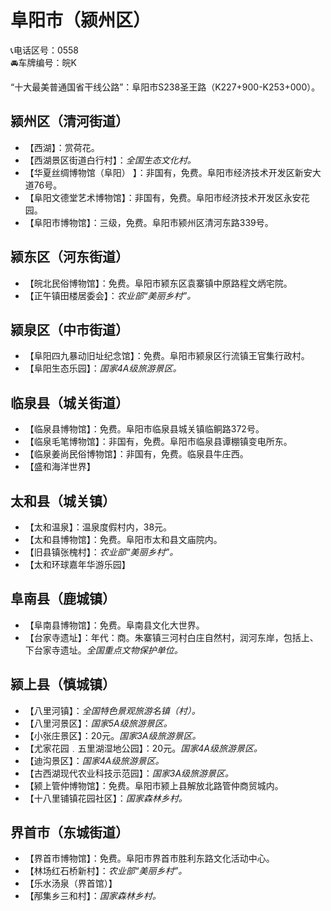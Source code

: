 # 阜阳市（颍州区）  
📞电话区号：0558  
🚘车牌编号：皖K  
  
“十大最美普通国省干线公路”：阜阳市S238圣王路（K227+900-K253+000）。   

## 颍州区（清河街道）  
* 【西湖】：赏荷花。   
* 【西湖景区街道白行村】：*全国生态文化村。*  
* 【华夏丝绸博物馆（阜阳） 】：非国有，免费。阜阳市经济技术开发区新安大道76号。   
* 【阜阳文德堂艺术博物馆】：非国有，免费。阜阳市经济技术开发区永安花园。   
* 【阜阳市博物馆】：三级，免费。阜阳市颍州区清河东路339号。   

## 颍东区（河东街道）  
* 【皖北民俗博物馆】：免费。阜阳市颍东区袁寨镇中原路程文炳宅院。   
* 【正午镇田楼居委会】：*农业部“美丽乡村”。*  

## 颍泉区（中市街道）  
* 【阜阳四九暴动旧址纪念馆】：免费。阜阳市颍泉区行流镇王官集行政村。   
* 【阜阳生态乐园】：*国家4A级旅游景区。*  

## 临泉县（城关街道）  
* 【临泉县博物馆】：免费。阜阳市临泉县城关镇临鲖路372号。   
* 【临泉毛笔博物馆】：非国有，免费。阜阳市临泉县谭棚镇变电所东。   
* 【临泉姜尚民俗博物馆】：非国有，免费。临泉县牛庄西。   
* 【盛和海洋世界】  

## 太和县（城关镇）  
* 【太和温泉】：温泉度假村内，38元。   
* 【太和县博物馆】：免费。阜阳市太和县文庙院内。   
* 【旧县镇张槐村】：*农业部“美丽乡村”。*  
* 【太和环球嘉年华游乐园】  

## 阜南县（鹿城镇）  
* 【阜南县博物馆】：免费。阜南县文化大世界。   
* 【台家寺遗址】：年代：商。朱寨镇三河村白庄自然村，润河东岸，包括上、下台家寺遗址。*全国重点文物保护单位。*  

## 颍上县（慎城镇）  
* 【八里河镇】：*全国特色景观旅游名镇（村）。*  
* 【八里河景区】：*国家5A级旅游景区。*  
* 【小张庄景区】：20元。*国家3A级旅游景区。*  
* 【尤家花园﹒五里湖湿地公园】：20元。*国家4A级旅游景区。*  
* 【迪沟景区】：*国家4A级旅游景区。*  
* 【古西湖现代农业科技示范园】：*国家3A级旅游景区。*  
* 【颍上管仲博物馆】：免费。阜阳市颍上县解放北路管仲商贸城内。   
* 【十八里铺镇花园社区】：*国家森林乡村。*  

## 界首市（东城街道）  
* 【界首市博物馆】：免费。阜阳市界首市胜利东路文化活动中心。   
* 【林场红石桥新村】：*农业部“美丽乡村”。*  
* 【乐水汤泉（界首馆）】  
* 【邴集乡三和村】：*国家森林乡村。*  
